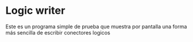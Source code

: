 # Logic writer
Este es un programa simple de prueba que muestra por pantalla una forma más sencilla de escribir conectores logicos
